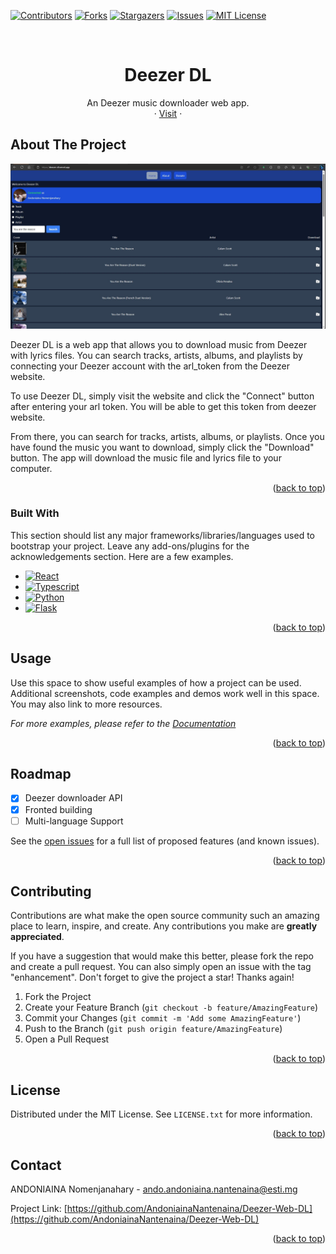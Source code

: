 <a name="readme-top"></a>

[![Contributors][contributors-shield]][contributors-url]
[![Forks][forks-shield]][forks-url]
[![Stargazers][stars-shield]][stars-url]
[![Issues][issues-shield]][issues-url]
[![MIT License][license-shield]][license-url]



<!-- PROJECT LOGO -->
<br />
<div align="center">
  <!-- <a href="https://github.com/AndoniainaNantenaina/Deezer-Web-DL">
    <img src="images/logo.png" alt="Logo" width="80" height="80">
  </a> -->

  <h1 align="center">Deezer DL</h1>

  <p align="center">
    An Deezer music downloader web app.
    <br />
    ·
    <a href="https://deezer-dl.vercel.app">Visit</a>
    ·
  </p>
</div>


<!-- ABOUT THE PROJECT -->
## About The Project

[![Product Name Screen Shot][product-screenshot]](https://deezer-dl.vercel.app)

Deezer DL is a web app that allows you to download music from Deezer with lyrics files. You can search tracks, artists, albums, and playlists by connecting your Deezer account with the arl_token from the Deezer website.

To use Deezer DL, simply visit the website and click the "Connect" button after entering your arl token. You will be able to get this token from deezer website.

From there, you can search for tracks, artists, albums, or playlists. Once you have found the music you want to download, simply click the "Download" button. The app will download the music file and lyrics file to your computer.

<p align="right">(<a href="#readme-top">back to top</a>)</p>

### Built With

This section should list any major frameworks/libraries/languages used to bootstrap your project. Leave any add-ons/plugins for the acknowledgements section. Here are a few examples.

* [![React][React.js]][React-url]
* [![Typescript][Typescript]][Typescript-url]
* [![Python][Python]][Python-url]
* [![Flask][Flask]][Flask-url]

<p align="right">(<a href="#readme-top">back to top</a>)</p>

<!-- USAGE EXAMPLES -->
## Usage

Use this space to show useful examples of how a project can be used. Additional screenshots, code examples and demos work well in this space. You may also link to more resources.

_For more examples, please refer to the [Documentation](https://example.com)_

<p align="right">(<a href="#readme-top">back to top</a>)</p>



<!-- ROADMAP -->
## Roadmap

- [x] Deezer downloader API
- [x] Fronted building
- [ ] Multi-language Support

See the [open issues](https://github.com/AndoniainaNantenaina/Deezer-Web-DL/issues) for a full list of proposed features (and known issues).

<p align="right">(<a href="#readme-top">back to top</a>)</p>



<!-- CONTRIBUTING -->
## Contributing

Contributions are what make the open source community such an amazing place to learn, inspire, and create. Any contributions you make are **greatly appreciated**.

If you have a suggestion that would make this better, please fork the repo and create a pull request. You can also simply open an issue with the tag "enhancement".
Don't forget to give the project a star! Thanks again!

1. Fork the Project
2. Create your Feature Branch (`git checkout -b feature/AmazingFeature`)
3. Commit your Changes (`git commit -m 'Add some AmazingFeature'`)
4. Push to the Branch (`git push origin feature/AmazingFeature`)
5. Open a Pull Request

<p align="right">(<a href="#readme-top">back to top</a>)</p>



<!-- LICENSE -->
## License

Distributed under the MIT License. See `LICENSE.txt` for more information.

<p align="right">(<a href="#readme-top">back to top</a>)</p>



<!-- CONTACT -->
## Contact

ANDONIAINA Nomenjanahary - ando.andoniaina.nantenaina@esti.mg

Project Link: [https://github.com/AndoniainaNantenaina/Deezer-Web-DL](https://github.com/AndoniainaNantenaina/Deezer-Web-DL)

<p align="right">(<a href="#readme-top">back to top</a>)</p>



<!-- MARKDOWN LINKS & IMAGES -->
<!-- https://www.markdownguide.org/basic-syntax/#reference-style-links -->
[contributors-shield]: https://img.shields.io/github/contributors/AndoniainaNantenaina/Deezer-Web-DL.svg?style=for-the-badge
[contributors-url]: https://github.com/AndoniainaNantenaina/Deezer-Web-DL/graphs/contributors
[forks-shield]: https://img.shields.io/github/forks/AndoniainaNantenaina/Deezer-Web-DL.svg?style=for-the-badge
[forks-url]: https://github.com/AndoniainaNantenaina/Deezer-Web-DL/network/members
[stars-shield]: https://img.shields.io/github/stars/AndoniainaNantenaina/Deezer-Web-DL.svg?style=for-the-badge
[stars-url]: https://github.com/AndoniainaNantenaina/Deezer-Web-Dl/stargazers
[issues-shield]: https://img.shields.io/github/issues/AndoniainaNantenaina/Deezer-Web-DL.svg?style=for-the-badge
[issues-url]: https://github.com/AndoniainaNantenaina/Deezer-Web-DL/issues
[license-shield]: https://img.shields.io/github/license/AndoniainaNantenaina/Deezer-Web-DL.svg?style=for-the-badge
[license-url]: https://github.com/AndoniainaNantenaina/Deezer-Web-DL/blob/master/LICENSE.txt
[linkedin-shield]: https://img.shields.io/badge/-LinkedIn-black.svg?style=for-the-badge&logo=linkedin&colorB=555
[linkedin-url]: https://linkedin.com/in/othneildrew
[product-screenshot]: images/screenshoot.jpg
[Next.js]: https://img.shields.io/badge/next.js-000000?style=for-the-badge&logo=nextdotjs&logoColor=white
[Next-url]: https://nextjs.org/
[React.js]: https://img.shields.io/badge/React-20232A?style=for-the-badge&logo=react&logoColor=61DAFB
[React-url]: https://reactjs.org/
[Vue.js]: https://img.shields.io/badge/Vue.js-35495E?style=for-the-badge&logo=vuedotjs&logoColor=4FC08D
[Vue-url]: https://vuejs.org/
[Python]: https://img.shields.io/badge/Python-FFD43B?style=for-the-badge&logo=python&logoColor=blue
[Python-url]: https://img.shields.io/python/required-version-toml
[Typescript]: https://img.shields.io/badge/TypeScript-007ACC?style=for-the-badge&logo=typescript&logoColor=white
[Typescript-url]: https://www.typescriptlang.org/
[Flask]: https://img.shields.io/badge/Flask-000000?style=for-the-badge&logo=flask&logoColor=white
[Flask-url]: https://flask.palletsprojects.com/en/2.3.x/
[Angular.io]: https://img.shields.io/badge/Angular-DD0031?style=for-the-badge&logo=angular&logoColor=white
[Angular-url]: https://angular.io/
[Svelte.dev]: https://img.shields.io/badge/Svelte-4A4A55?style=for-the-badge&logo=svelte&logoColor=FF3E00
[Svelte-url]: https://svelte.dev/
[Laravel.com]: https://img.shields.io/badge/Laravel-FF2D20?style=for-the-badge&logo=laravel&logoColor=white
[Laravel-url]: https://laravel.com
[Bootstrap.com]: https://img.shields.io/badge/Bootstrap-563D7C?style=for-the-badge&logo=bootstrap&logoColor=white
[Bootstrap-url]: https://getbootstrap.com
[JQuery.com]: https://img.shields.io/badge/jQuery-0769AD?style=for-the-badge&logo=jquery&logoColor=white
[JQuery-url]: https://jquery.com 